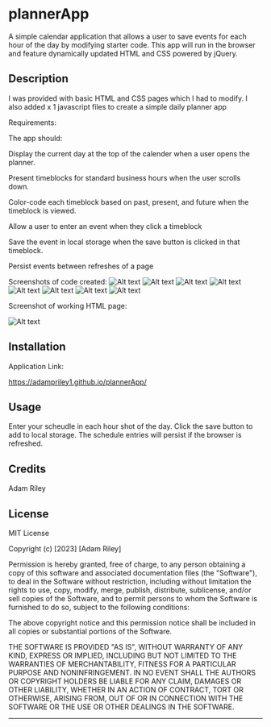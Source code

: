 # plannerApp

A simple calendar application that allows a user to save events for each hour of the day by modifying starter code. This app will run in the browser and feature dynamically updated HTML and CSS powered by jQuery.

## Description

I was provided with basic HTML and CSS pages which I had to modify. I also added x 1 javascript files to create a simple daily planner app


Requirements:

The app should:


Display the current day at the top of the calender when a user opens the planner.

Present timeblocks for standard business hours when the user scrolls down.

Color-code each timeblock based on past, present, and future when the timeblock is viewed.

Allow a user to enter an event when they click a timeblock

Save the event in local storage when the save button is clicked in that timeblock.

Persist events between refreshes of a page
  

Screenshots of code created:
![Alt text](<assets/screenshots/html screenshot 1-min.png>)
![Alt text](<assets/screenshots/html screenshot 2-min.png>)
![Alt text](<assets/screenshots/html screenshot 3-min.png>)
![Alt text](<assets/screenshots/css screenshot 1-min.png>)
![Alt text](<assets/screenshots/css screenshot 2-min.png>)
![Alt text](<assets/screenshots/css screenshot 3-min.png>)
![Alt text](<assets/screenshots/Script screenshot 1-min.png>)
![Alt text](<assets/screenshots/Script screenshot 2-min.png>)

Screenshot of working HTML page:

![Alt text](<assets/screenshots/Working app-min.png>)

## Installation

Application Link:

https://adampriley1.github.io/plannerApp/

## Usage

Enter your scheudle in each hour shot of the day. Click the save button to add to local storage. The schedule entries will persist if the browser is refreshed. 




## Credits

Adam Riley 

## License
MIT License

Copyright (c) [2023] [Adam Riley]

Permission is hereby granted, free of charge, to any person obtaining a copy
of this software and associated documentation files (the "Software"), to deal
in the Software without restriction, including without limitation the rights
to use, copy, modify, merge, publish, distribute, sublicense, and/or sell
copies of the Software, and to permit persons to whom the Software is
furnished to do so, subject to the following conditions:

The above copyright notice and this permission notice shall be included in all
copies or substantial portions of the Software.

THE SOFTWARE IS PROVIDED "AS IS", WITHOUT WARRANTY OF ANY KIND, EXPRESS OR
IMPLIED, INCLUDING BUT NOT LIMITED TO THE WARRANTIES OF MERCHANTABILITY,
FITNESS FOR A PARTICULAR PURPOSE AND NONINFRINGEMENT. IN NO EVENT SHALL THE
AUTHORS OR COPYRIGHT HOLDERS BE LIABLE FOR ANY CLAIM, DAMAGES OR OTHER
LIABILITY, WHETHER IN AN ACTION OF CONTRACT, TORT OR OTHERWISE, ARISING FROM,
OUT OF OR IN CONNECTION WITH THE SOFTWARE OR THE USE OR OTHER DEALINGS IN THE
SOFTWARE.


---